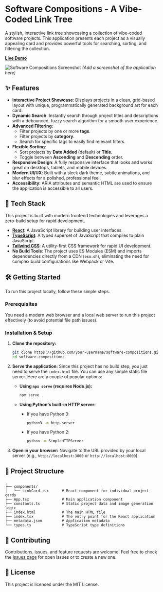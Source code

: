 # Software Compositions - A Vibe-Coded Link Tree

A stylish, interactive link tree showcasing a collection of vibe-coded software projects. This application presents each project as a visually appealing card and provides powerful tools for searching, sorting, and filtering the collection.

**[Live Demo](https://your-live-demo-url-here.com)**

![Software Compositions Screenshot](./screenshot.png)
*(Add a screenshot of the application here)*

## ✨ Features

- **Interactive Project Showcase**: Displays projects in a clean, grid-based layout with unique, programmatically generated background art for each card.
- **Dynamic Search**: Instantly search through project titles and descriptions with a debounced, fuzzy search algorithm for a smooth user experience.
- **Advanced Filtering**:
  - Filter projects by one or more **tags**.
  - Filter projects by **category**.
  - Search for specific tags to easily find relevant filters.
- **Flexible Sorting**:
  - Sort projects by **Date Added** (default) or **Title**.
  - Toggle between **Ascending** and **Descending** order.
- **Responsive Design**: A fully responsive interface that looks and works great on desktops, tablets, and mobile devices.
- **Modern UI/UX**: Built with a sleek dark theme, subtle animations, and blur effects for a polished, professional feel.
- **Accessibility**: ARIA attributes and semantic HTML are used to ensure the application is accessible to all users.

## 🚀 Tech Stack

This project is built with modern frontend technologies and leverages a zero-build setup for rapid development.

- **[React](https://reactjs.org/)**: A JavaScript library for building user interfaces.
- **[TypeScript](https://www.typescriptlang.org/)**: A typed superset of JavaScript that compiles to plain JavaScript.
- **[Tailwind CSS](https://tailwindcss.com/)**: A utility-first CSS framework for rapid UI development.
- **No Build Tools**: The project uses ES Modules (ESM) and imports dependencies directly from a CDN (`esm.sh`), eliminating the need for complex build configurations like Webpack or Vite.

## 🛠️ Getting Started

To run this project locally, follow these simple steps.

### Prerequisites

You need a modern web browser and a local web server to run this project effectively (to avoid potential file path issues).

### Installation & Setup

1.  **Clone the repository:**
    ```bash
    git clone https://github.com/your-username/software-compositions.git
    cd software-compositions
    ```

2.  **Serve the application:**
    Since this project has no build step, you just need to serve the `index.html` file. You can use any simple static file server. Here are a couple of popular options:

    - **Using `npx serve` (requires Node.js):**
      ```bash
      npx serve .
      ```

    - **Using Python's built-in HTTP server:**
      - If you have Python 3:
        ```bash
        python3 -m http.server
        ```
      - If you have Python 2:
        ```bash
        python -m SimpleHTTPServer
        ```

3.  **Open in your browser:**
    Navigate to the URL provided by your local server (e.g., `http://localhost:3000` or `http://localhost:8000`).

## 📁 Project Structure

```
.
├── components/
│   └── LinkCard.tsx      # React component for individual project cards
├── App.tsx               # Main application component
├── constants.ts          # Static project data and image generation logic
├── index.html            # The main HTML file
├── index.tsx             # The entry point for the React application
├── metadata.json         # Application metadata
└── types.ts              # TypeScript type definitions
```

## 🤝 Contributing

Contributions, issues, and feature requests are welcome! Feel free to check the [issues page](https://github.com/your-username/software-compositions/issues) for open issues or to create a new one.

## 📄 License

This project is licensed under the MIT License.
